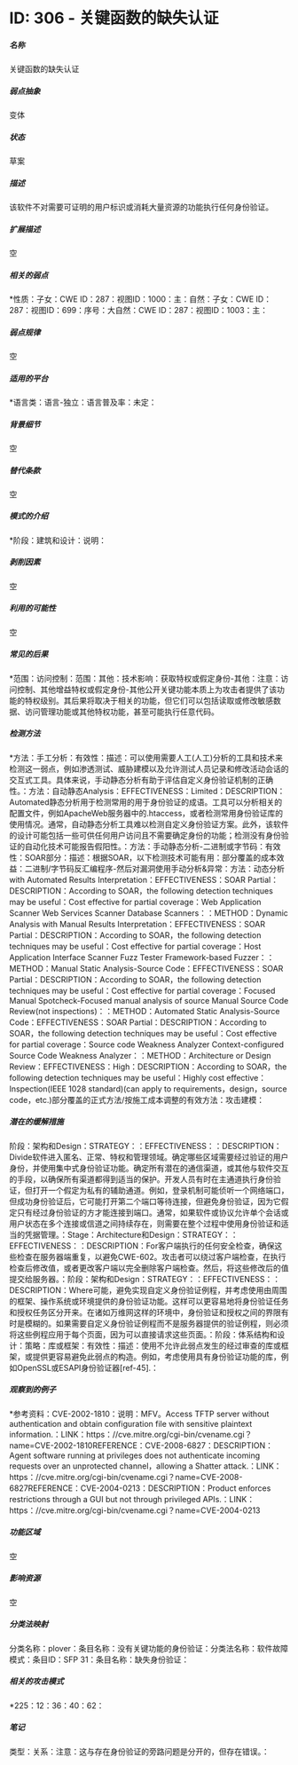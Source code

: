 # ID: 306 - 关键函数的缺失认证
<h5>名称</h5>关键函数的缺失认证
<h5>弱点抽象</h5>变体
<h5>状态</h5>草案
<h5>描述</h5>该软件不对需要可证明的用户标识或消耗大量资源的功能执行任何身份验证。
<h5>扩展描述</h5>空
<h5>相关的弱点</h5>*性质：子女：CWE ID：287：视图ID：1000：主：自然：子女：CWE ID：287：视图ID：699：序号：大自然：CWE ID：287：视图ID：1003：主：
<h5>弱点规律</h5>空
<h5>适用的平台</h5>*语言类：语言-独立：语言普及率：未定：
<h5>背景细节</h5>空
<h5>替代条款</h5>空
<h5>模式的介绍</h5>*阶段：建筑和设计：说明：
<h5>剥削因素</h5>空
<h5>利用的可能性</h5>空
<h5>常见的后果</h5>*范围：访问控制：范围：其他：技术影响：获取特权或假定身份-其他：注意：访问控制、其他增益特权或假定身份-其他公开关键功能本质上为攻击者提供了该功能的特权级别。其后果将取决于相关的功能，但它们可以包括读取或修改敏感数据、访问管理功能或其他特权功能，甚至可能执行任意代码。
<h5>检测方法</h5>*方法：手工分析：有效性：描述：可以使用需要人工(人工)分析的工具和技术来检测这一弱点，例如渗透测试、威胁建模以及允许测试人员记录和修改活动会话的交互式工具。具体来说，手动静态分析有助于评估自定义身份验证机制的正确性。：方法：自动静态Analysis：EFFECTIVENESS：Limited：DESCRIPTION：Automated静态分析用于检测常用的用于身份验证的成语。工具可以分析相关的配置文件，例如ApacheWeb服务器中的.htaccess，或者检测常用身份验证库的使用情况。通常，自动静态分析工具难以检测自定义身份验证方案。此外，该软件的设计可能包括一些可供任何用户访问且不需要确定身份的功能；检测没有身份验证的自动化技术可能报告假阳性。：方法：手动静态分析-二进制或字节码：有效性：SOAR部分：描述：根据SOAR，以下检测技术可能有用：部分覆盖的成本效益：二进制/字节码反汇编程序-然后对漏洞使用手动分析&异常：方法：动态分析with Automated Results Interpretation：EFFECTIVENESS：SOAR Partial：DESCRIPTION：According to SOAR，the following detection techniques may be useful：Cost effective for partial coverage：Web Application Scanner Web Services Scanner Database Scanners：：METHOD：Dynamic Analysis with Manual Results Interpretation：EFFECTIVENESS：SOAR Partial：DESCRIPTION：According to SOAR，the following detection techniques may be useful：Cost effective for partial coverage：Host Application Interface Scanner Fuzz Tester Framework-based Fuzzer：：METHOD：Manual Static Analysis-Source Code：EFFECTIVENESS：SOAR Partial：DESCRIPTION：According to SOAR，the following detection techniques may be useful：Cost effective for partial coverage：Focused Manual Spotcheck-Focused manual analysis of source Manual Source Code Review(not inspections)：：METHOD：Automated Static Analysis-Source Code：EFFECTIVENESS：SOAR Partial：DESCRIPTION：According to SOAR，the following detection techniques may be useful：Cost effective for partial coverage：Source code Weakness Analyzer Context-configured Source Code Weakness Analyzer：：METHOD：Architecture or Design Review：EFFECTIVENESS：High：DESCRIPTION：According to SOAR，the following detection techniques may be useful：Highly cost effective：Inspection(IEEE 1028 standard)(can apply to requirements，design，source code，etc.)部分覆盖的正式方法/按施工成本调整的有效方法：攻击建模：
<h5>潜在的缓解措施</h5>阶段：架构和Design：STRATEGY：：EFFECTIVENESS：：DESCRIPTION：Divide软件进入匿名、正常、特权和管理领域。确定哪些区域需要经过验证的用户身份，并使用集中式身份验证功能。确定所有潜在的通信渠道，或其他与软件交互的手段，以确保所有渠道都得到适当的保护。开发人员有时在主通道执行身份验证，但打开一个假定为私有的辅助通道。例如，登录机制可能侦听一个网络端口，但成功身份验证后，它可能打开第二个端口等待连接，但避免身份验证，因为它假定只有经过身份验证的方才能连接到端口。通常，如果软件或协议允许单个会话或用户状态在多个连接或信道之间持续存在，则需要在整个过程中使用身份验证和适当的凭据管理。：Stage：Architecture和Design：STRATEGY：：EFFECTIVENESS：：DESCRIPTION：For客户端执行的任何安全检查，确保这些检查在服务器端重复，以避免CWE-602。攻击者可以绕过客户端检查，在执行检查后修改值，或者更改客户端以完全删除客户端检查。然后，将这些修改后的值提交给服务器。：阶段：架构和Design：STRATEGY：：EFFECTIVENESS：：DESCRIPTION：Where可能，避免实现自定义身份验证例程，并考虑使用由周围的框架、操作系统或环境提供的身份验证功能。这样可以更容易地将身份验证任务和授权任务区分开来。在诸如万维网这样的环境中，身份验证和授权之间的界限有时是模糊的。如果需要自定义身份验证例程而不是服务器提供的验证例程，则必须将这些例程应用于每个页面，因为可以直接请求这些页面。：阶段：体系结构和设计：策略：库或框架：有效性：描述：使用不允许此弱点发生的经过审查的库或框架，或提供更容易避免此弱点的构造。例如，考虑使用具有身份验证功能的库，例如OpenSSL或ESAPI身份验证器[ref-45].：
<h5>观察到的例子</h5>*参考资料：CVE-2002-1810：说明：MFV。Access TFTP server without authentication and obtain configuration file with sensitive plaintext information.：LINK：https：//cve.mitre.org/cgi-bin/cvename.cgi？name=CVE-2002-1810REFERENCE：CVE-2008-6827：DESCRIPTION：Agent software running at privileges does not authenticate incoming requests over an unprotected channel，allowing a Shatter attack.：LINK：https：//cve.mitre.org/cgi-bin/cvename.cgi？name=CVE-2008-6827REFERENCE：CVE-2004-0213：DESCRIPTION：Product enforces restrictions through a GUI but not through privileged APIs.：LINK：https：//cve.mitre.org/cgi-bin/cvename.cgi？name=CVE-2004-0213
<h5>功能区域</h5>空
<h5>影响资源</h5>空
<h5>分类法映射</h5>分类名称：plover：条目名称：没有关键功能的身份验证：分类法名称：软件故障模式：条目ID：SFP 31：条目名称：缺失身份验证：
<h5>相关的攻击模式</h5>*225：12：36：40：62：
<h5>笔记</h5>类型：关系：注意：这与存在身份验证的旁路问题是分开的，但存在错误。：

